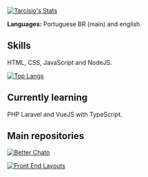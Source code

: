 [![Tarcísio's Stats](https://github-readme-stats.vercel.app/api?username=moccot&theme=dark)](https://github.com/anuraghazra/github-readme-stats)

**Languages:** Portuguese BR (main) and english.

## Skills
HTML, CSS, JavaScript  and NodeJS.

[![Top Langs](https://github-readme-stats.vercel.app/api/top-langs/?username=moccot&layout=compact&langs_count=10&hide=shell,blade&theme=dark)](https://github.com/anuraghazra/github-readme-stats)

## Currently learning
PHP Laravel and VueJS with TypeScript.

## Main repositories
[![Better Chato](https://github-readme-stats.vercel.app/api/pin/?username=moccot&repo=better-chato&theme=dark)](https://github.com/moccot/better-chato)

[![Front End Layouts](https://github-readme-stats.vercel.app/api/pin/?username=moccot&repo=front-end-layouts&theme=dark)](https://github.com/moccot/front-end-layouts)
